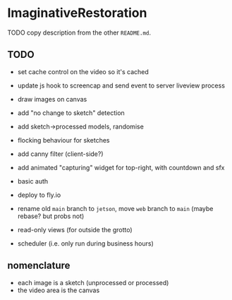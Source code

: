 # ImaginativeRestoration

TODO copy description from the other `README.md`.

## TODO

- set cache control on the video so it's cached
- update js hook to screencap and send event to server liveview process
- draw images on canvas
- add "no change to sketch" detection
- add sketch->processed models, randomise
- flocking behaviour for sketches
- add canny filter (client-side?)
- add animated "capturing" widget for top-right, with countdown and sfx
- basic auth
- deploy to fly.io
- rename old `main` branch to `jetson`, move `web` branch to `main` (maybe
  rebase? but probs not)

- read-only views (for outside the grotto)
- scheduler (i.e. only run during business hours)

## nomenclature

- each image is a sketch (unprocessed or processed)
- the video area is the canvas
